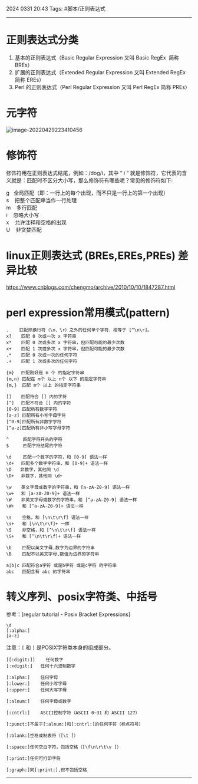 2024 0331 20:43
Tags: #脚本/正则表达式

---

# 正则表达式分类
1. 基本的正则表达式（Basic Regular Expression 又叫 Basic RegEx  简称 BREs）
2. 扩展的正则表达式（Extended Regular Expression 又叫 Extended RegEx 简称 EREs）
3. Perl 的正则表达式（Perl Regular Expression 又叫 Perl RegEx 简称 PREs）

# 元字符
![image-20220429223410456](https://illyber-images.oss-cn-chengdu.aliyuncs.com/202306200026467.png)

# 修饰符
修饰符用在正则表达式结尾，例如：/dog/i，其中 “ i “ 就是修饰符，它代表的含义就是：匹配时不区分大小写，那么修饰符有哪些呢？常见的修饰符如下:

g   全局匹配（即：一行上的每个出现，而不只是一行上的第一个出现）  
s    把整个匹配串当作一行处理  
m    多行匹配  
i    忽略大小写  
x    允许注释和空格的出现  
U    非贪婪匹配

# linux正则表达式 (BREs,EREs,PREs) 差异比较
https://www.cnblogs.com/chengmo/archive/2010/10/10/1847287.html

# perl expression常用模式(pattern)
```shell
.    匹配除换行符（\n、\r）之外的任何单个字符，相等于 [^\n\r]。
x? 　 匹配 0 次或一次 x 字符串  
x* 　 匹配 0 次或多次 x 字符串，但匹配可能的最少次数  
x+ 　 匹配 1 次或多次 x 字符串，但匹配可能的最少次数  
.* 　 匹配 0 次或一次的任何字符  
.+ 　 匹配 1 次或多次的任何字符  

{m}　 匹配刚好是 m 个 的指定字符串  
{m,n} 匹配在 m个 以上 n个 以下 的指定字符串  
{m,}  匹配 m个 以上 的指定字符串  

[] 　 匹配符合 [] 内的字符  
[^]　 匹配不符合 [] 内的字符  
[0-9] 匹配所有数字字符  
[a-z] 匹配所有小写字母字符  
[^0-9]匹配所有非数字字符  
[^a-z]匹配所有非小写字母字符  

^ 　　 匹配字符开头的字符  
$ 　　 匹配字符结尾的字符  

\d　　 匹配一个数字的字符，和 [0-9] 语法一样  
\d+ 　匹配多个数字字符串，和 [0-9]+ 语法一样  
\D　　非数字，其他同 \d  
\D+　 非数字，其他同 \d+  

\w 　 英文字母或数字的字符串，和 [a-zA-Z0-9] 语法一样  
\w+ 　和 [a-zA-Z0-9]+ 语法一样  
\W 　 非英文字母或数字的字符串，和 [^a-zA-Z0-9] 语法一样  
\W+   和 [^a-zA-Z0-9]+ 语法一样  

\s    空格，和 [\n\t\r\f] 语法一样  
\s+   和 [\n\t\r\f]+ 一样  
\S    非空格，和 [^\n\t\r\f] 语法一样  
\S+   和 [^\n\t\r\f]+ 语法一样  

\b    匹配以英文字母,数字为边界的字符串  
\B    匹配不以英文字母,数值为边界的字符串

a|b|c 匹配符合a字符 或是b字符 或是c字符 的字符串  
abc   匹配含有 abc 的字符串
```

# 转义序列、posix字符类、中括号
参考：[regular tutorial - Posix Bracket Expressions]
```shell
\d
[:alpha:]
[a-z]
```

注意：`[` 和 `]` 是POSIX字符类本身的组成部分。
```posix
[[:digit:]]    任何数字
[:xdigit:]   任何十六进制数字

[:alpha:]    任何字母
[:lower:]    任何小写字母
[:upper:]    任何大写字母

[:alnum:]    任何字母或数字

[:cntrl:]    ASCII控制字符（ASCII 0~31 和 ASCII 127）

[:punct:]不属于[:alnum:]和[:cntrl:]的任何字符（标点符号）

[:blank:]空格或制表符（[\t ]）

[:space:]任何空白字符，包括空格（[\f\n\r\t\v ]）

[:print:]任何可打印字符

[:graph:]同[:print:],但不包括空格
```

---
